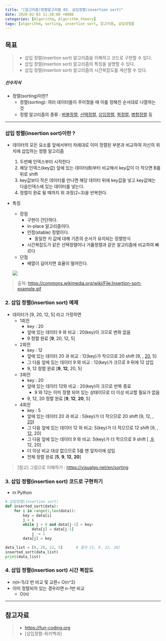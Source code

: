 ```yaml
---
title: "[알고리즘]정렬알고리즘 03. 삽입정렬(insertion sort)"
date: 2020-02-03 11:30:00 +0800
categories: [Algorithm, Algorithm_theory]
tags: [algorithm, sorting, insertion sort, 알고리즘, 삽입정렬]
---
```

## 목표
> * 삽입 정렬(insertion sort) 알고리즘을 이해하고 코드로 구현할 수 있다.
> * 삽입 정렬(insertion sort) 알고리즘의 특징을 설명할 수 있다.
> * 삽입 정렬(insertion sort) 알고리즘의 시간복잡도를 계산할 수 있다.

##### 선수지식

* 정렬(sorting)이란?
  - 정렬(sorting): 여러 데이터들이 주어졌을 때 이를 정해진 순서대로 나열하는 것
  - 정렬 알고리즘의 종류 : [버블정렬], [선택정렬], [삽입정렬], [퀵정렬], [병합정렬] 등

[버블정렬]: /posts/sorting-bubblesort
[선택정렬]:/posts/sorting-selectionsort
[삽입정렬]:/posts/sorting-insertionsort
[퀵정렬]:/posts/sorting-quicksort
[병합정렬]:/posts/sorting-mergesort
------------------------------------------------------
### 삽입 정렬(insertion sort)이란 ?

* 데이터의 모든 요소를 앞에서부터 차례대로 이미 정렬된 부분과 비교하여 자신의 위치에 삽입하는 정렬 알고리즘
  1. 두번째 인덱스부터 시작한다
  2. 해당 인덱스(key값) 앞에 있는 데이터(B)부터 비교해서 key값이 더 작으면 B를 뒤로 shift
  3. key값보다 작은 데이터를 만나면 해당 데이터 뒤에 key값을 넣고 key값에는 다음인덱스에 있는 데이터를 넣는다.
  4. 정렬이 완료 될 때까지 위 과정(2~3)을 반복한다.

* 특징
  - 장점
    + 구현이 간단하다.
    + in-place 알고리즘이다.
    + 안정(stable) 정렬이다.
      + 동일한 키 값에 대해 기존의 순서가 유지되는 정렬방식
    + 시간복잡도가 같은 선택정렬이나 거품정렬과 같은 알고리즘에 비교하여 빠르다
  - 단점
    + 배열이 길어지면 효율이 떨어진다.

  ![](https://upload.wikimedia.org/wikipedia/commons/9/9c/Insertion-sort-example.gif)

> 출처: <https://commons.wikimedia.org/wiki/File:Insertion-sort-example.gif>

### 2. 삽입 정렬(insertion sort) 예제
* 데이터가 [9, 20, 12, 5] 라고 가정하면
  - 1회전
    + key : 20
    + 앞에 있는 데이터 9 와 비교 : 20(key)이 크므로 변화 없음
    + 9 정렬 완료 [**9**, 20, 12, 5]
  - 2회전
    + key : 12
    + 앞에 있는 데이터 20 과 비교 : 12(key)가 작으므로 20 shift [9,  , <U>20</U>, 5]
    + 그 다음 앞에 있는 데이터 9 와 비교 : 12(key)가 크므로 9 뒤에 12 삽입
    + 9, 12 정렬 완료 [**9**, **12**, 20, 5]
  - 3회전
    + key : 20
    + 앞에 있는 데이터 12와 비교 : 20(key)이 크므로 반복 종료
      + 9 와 12는 이미 정렬 되어 있는 상태이므로 더 이상 비교할 필요가 없음
    + 9, 12, 20 정렬 완료 [**9**, **12**, **20**, 5]
  - 4회전
    + key : 5
    + 앞에 있는 데이터 20 과 비교 : 5(key)가 더 작으므로 20 shift [9, 12,  , <U>20</U>]
    + 그 다음 앞에 있는 데이터 12 와 비교: 5(key)가 더 작으므로 12 shift [9, , <U>12</U>, 20]
    + 그 다음 앞에 있는 데이터 9 와 비교: 5(key)가 더 작으므로 9 shift [  ,<U>9</U>, 12, 20]
    + 더 이상 비교 대상 없으므로 5를 맨 앞자리에 삽입
    + 전체 정렬 완료 [**5**, **9**, **12**, **20**]

> [참고] 그림으로 이해하기 : <https://visualgo.net/en/sorting>

### 3. 삽입 정렬(insertion sort) 코드로 구현하기

* in Python
```python
# 삽입정렬(insertion sort)
def inserted_sort(data):
    for i in range(1,len(data)):
        key = data[i]
        j = i
        while j > 0 and data[j-1] > key:
            data[j] = data[j-1]
            j -= 1
        data[j] = key

data_list = [9, 20, 12, 5]      # 결과 [5, 9, 12, 20]
inserted_sort(data_list)
print(data_list)
```   

### 4. 삽입 정렬(insertion sort) 시간 복잡도

* n(n-1)/2 번 비교 및 교환= O(n^2)
* 이미 정렬되어 있는 경우라면 n-1번 비교
  - O(n)
  
------------------------------------------------
## 참고자료
> * <https://fun-coding.org>
> * [삽입정렬-위키백과]

[선택정렬-위키백과]:https://ko.wikipedia.org/wiki/%EC%82%BD%EC%9E%85_%EC%A0%95%EB%A0%AC
